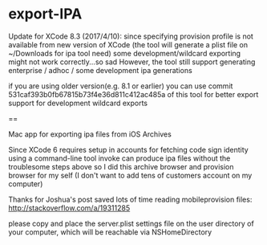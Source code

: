 # export-IPA
Update for XCode 8.3 (2017/4/10):
since specifying provision profile is not available from new version of XCode
(the tool will generate a plist file on ~/Downloads for ipa tool need)
some development/wildcard exporting might not work correctly...so sad
However, the tool still support generating enterprise / adhoc / some development ipa generations

if you are using older version(e.g. 8.1 or earlier) you can use commit 531caf393b0fb67815b73f4e36d811c412ac485a of this tool for better export support for development wildcard exports

==

Mac app for exporting ipa files from iOS Archives

Since XCode 6 requires setup in accounts for fetching code sign identity
using a command-line tool invoke can produce ipa files without the troublesome steps above
so I did this archive browser and provision browser for my self
(I don't want to add tens of customers account on my computer)

Thanks for Joshua's post saved lots of time reading mobileprovision files:
http://stackoverflow.com/a/19311285

please copy and place the server.plist settings file on the user directory of your computer, which will be reachable via NSHomeDirectory
